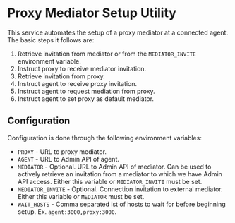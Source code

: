# Proxy Mediator Setup Utility

This service automates the setup of a proxy mediator at a connected agent. The
basic steps it follows are:

1. Retrieve invitation from mediator or from the `MEDIATOR_INVITE` environment
   variable.
2. Instruct proxy to receive mediator invitation.
3. Retrieve invitation from proxy.
4. Instruct agent to receive proxy invitation.
5. Instruct agent to request mediation from proxy.
6. Instruct agent to set proxy as default mediator.

## Configuration

Configuration is done through the following environment variables:

- `PROXY` - URL to proxy mediator.
- `AGENT` - URL to Admin API of agent.
- `MEDIATOR` - Optional. URL to Admin API of mediator. Can be used to actively
	retrieve an invitation from a mediator to which we have Admin API access.
	Either this variable or `MEDIATOR_INVITE` must be set.
- `MEDIATOR_INVITE` - Optional. Connection invitation to external mediator.
	Either this variable or `MEDIATOR` must be set.
- `WAIT_HOSTS` - Comma separated ist of hosts to wait for before beginning
  setup. Ex. `agent:3000,proxy:3000`.

